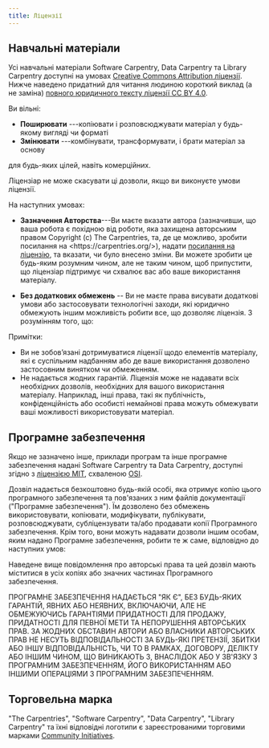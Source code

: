 ```yaml
---
title: Ліцензії
---
```


## Навчальні матеріали

Усі навчальні матеріали Software Carpentry, Data Carpentry та Library Carpentry доступні на умовах [Creative Commons Attribution ліцензії][cc-by-human]. Нижче наведено придатний для читання людиною короткий виклад (а не заміна) [повного юридичного тексту ліцензії CC BY 4.0][cc-by-legal].

Ви вільні:

- **Поширювати** ---копіювати і розповсюджувати матеріал у будь-якому вигляді чи форматі
- **Змінювати** ---комбінувати, трансформувати, і брати матеріал за основу

для будь-яких цілей, навіть комерційних.

Ліцензіар не може скасувати ці дозволи, якщо ви виконуєте умови ліцензії.

На наступних умовах:

- **Зазначення Авторства**---Ви маєте вказати автора (зазначивши, що ваша робота є похідною від роботи, яка захищена авторським правом Copyright (c) The Carpentries, та, де це можливо, зробити посилання на \<https\://carpentries.org/>), надати [посилання на ліцензію][cc-by-human], та вказати, чи було внесено зміни. Ви можете зробити це будь-яким розумним чином, але не таким чином, щоб припустити, що ліцензіар підтримує чи схвалює вас або ваше використання матеріалу.

- **Без додаткових обмежень** -- Ви не маєте права висувати додаткові умови або застосовувати технологічні заходи, які юридично обмежують іншим можливість робити все, що дозволяє ліцензія.  З розумінням того, що:

Примітки:

- Ви не зобов’язані дотримуватися ліцензії щодо елементів матеріалу, які є суспільним надбанням або де ваше використання дозволено застосовним винятком чи обмеженням.
- Не надається жодних гарантій. Ліцензія може не надавати всіх необхідних дозволів, необхідних для вашого використання матеріалу. Наприклад, інші права, такі як публічність, конфіденційність або особисті немайнові права можуть обмежувати ваші можливості використовувати матеріал.

## Програмне забезпечення

Якщо не зазначено інше, приклади програм та інше програмне забезпечення надані Software Carpentry та Data Carpentry, доступні згідно з [ліцензією MIT][mit-license], схваленою [OSI][osi].

Дозвіл надається безкоштовно будь-якій особі, яка отримує копію цього програмного забезпечення та пов'язаних з ним файлів документації ("Програмне забезпечення"). Їм дозволено без обмежень використовувати, копіювати, модифікувати, публікувати, розповсюджувати, субліцензувати та/або продавати копії Програмного забезпечення. Крім того, вони можуть надавати дозволи іншим особам, яким надано Програмне забезпечення, робити те ж саме, відповідно до наступних умов:

Наведене вище повідомлення про авторські права та цей дозвіл мають міститися в усіх копіях або значних частинах Програмного забезпечення.

ПРОГРАМНЕ ЗАБЕЗПЕЧЕННЯ НАДАЄТЬСЯ "ЯК Є", БЕЗ БУДЬ-ЯКИХ ГАРАНТІЙ, ЯВНИХ АБО НЕЯВНИХ, ВКЛЮЧАЮЧИ, АЛЕ НЕ ОБМЕЖУЮЧИСЬ ГАРАНТІЯМИ ПРИДАТНОСТІ ДЛЯ ПРОДАЖУ, ПРИДАТНОСТІ ДЛЯ ПЕВНОЇ МЕТИ ТА НЕПОРУШЕННЯ АВТОРСЬКИХ ПРАВ. ЗА ЖОДНИХ ОБСТАВИН АВТОРИ АБО ВЛАСНИКИ АВТОРСЬКИХ ПРАВ НЕ НЕСУТЬ ВІДПОВІДАЛЬНОСТІ ЗА БУДЬ-ЯКІ ПРЕТЕНЗІЇ, ЗБИТКИ АБО ІНШУ ВІДПОВІДАЛЬНІСТЬ, ЧИ ТО В РАМКАХ, ДОГОВОРУ, ДЕЛІКТУ АБО ІНШИМ ЧИНОМ, ЩО ВИНИКАЮТЬ З, ВНАСЛІДОК АБО У ЗВ'ЯЗКУ З ПРОГРАМНИМ ЗАБЕЗПЕЧЕННЯМ, ЙОГО ВИКОРИСТАННЯМ АБО ІНШИМИ ОПЕРАЦІЯМИ З ПРОГРАМНИМ ЗАБЕЗПЕЧЕННЯМ.

## Торговельна марка

"The Carpentries", "Software Carpentry", "Data Carpentry", "Library
Carpentry" та їхні відповідні логотипи є зареєстрованими торговими марками [Community
Initiatives][ci].

[cc-by-human]: https://creativecommons.org/licenses/by/4.0/
[cc-by-legal]: https://creativecommons.org/licenses/by/4.0/legalcode
[mit-license]: https://opensource.org/licenses/mit-license.html
[ci]: https://communityin.org/
[osi]: https://opensource.org
